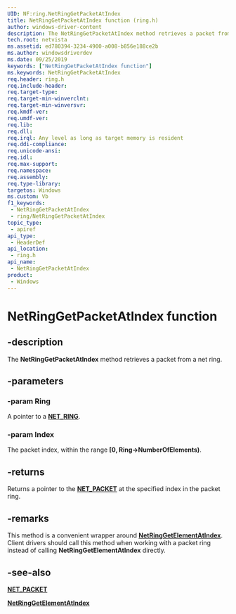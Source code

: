 ```yaml
---
UID: NF:ring.NetRingGetPacketAtIndex
title: NetRingGetPacketAtIndex function (ring.h)
author: windows-driver-content
description: The NetRingGetPacketAtIndex method retrieves a packet from a net ring.
tech.root: netvista
ms.assetid: ed780394-3234-4900-a008-b856e188ce2b
ms.author: windowsdriverdev
ms.date: 09/25/2019
keywords: ["NetRingGetPacketAtIndex function"]
ms.keywords: NetRingGetPacketAtIndex
req.header: ring.h
req.include-header: 
req.target-type: 
req.target-min-winverclnt: 
req.target-min-winversvr: 
req.kmdf-ver: 
req.umdf-ver: 
req.lib: 
req.dll: 
req.irql: Any level as long as target memory is resident
req.ddi-compliance: 
req.unicode-ansi: 
req.idl: 
req.max-support: 
req.namespace: 
req.assembly: 
req.type-library: 
targetos: Windows
ms.custom: Vb
f1_keywords:
 - NetRingGetPacketAtIndex
 - ring/NetRingGetPacketAtIndex
topic_type:
 - apiref
api_type:
 - HeaderDef
api_location:
 - ring.h
api_name:
 - NetRingGetPacketAtIndex
product:
 - Windows
---
```


# NetRingGetPacketAtIndex function


## -description

The **NetRingGetPacketAtIndex** method retrieves a packet from a net ring.

## -parameters

### -param Ring

A pointer to a [**NET_RING**](../ring/ns-ring-_net_ring.md).

### -param Index

The packet index, within the range **[0, Ring->NumberOfElements)**.

## -returns

Returns a pointer to the [**NET_PACKET**](../packet/ns-packet-_net_packet.md) at the specified index in the packet ring.

## -remarks

This method is a convenient wrapper around [**NetRingGetElementAtIndex**](../ring/nf-ring-netringgetelementatindex.md). Client drivers should call this method when working with a packet ring instead of calling **NetRingGetElementAtIndex** directly.

## -see-also

[**NET_PACKET**](../packet/ns-packet-_net_packet.md)

[**NetRingGetElementAtIndex**](../ring/nf-ring-netringgetelementatindex.md)

